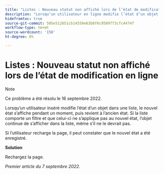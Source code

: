 ```yaml
---
title: "Listes : Nouveau statut non affiché lors de l’état de modification en ligne"
description: "Lorsqu’un utilisateur en ligne modifie l’état d’un objet dans une liste, le nouvel état s’affiche pendant un moment, puis revient à l’ancien état. Si la liste comporte un filtre et que celui-ci ne s’applique pas au nouvel état, l’objet continue de s’afficher dans la liste, même s’il ne le devrait pas. "
hidefromtoc: true
source-git-commit: 505e512651cb14559e63b8f6c9509ff3cfc4474f
workflow-type: tm+mt
source-wordcount: '158'
ht-degree: 0%

---
```



# Listes : Nouveau statut non affiché lors de l’état de modification en ligne

>[!NOTE]
>
>Ce problème a été résolu le 16 septembre 2022.

Lorsqu’un utilisateur inséré modifie l’état d’un objet dans une liste, le nouvel état s’affiche pendant un moment, puis revient à l’ancien état. Si la liste comporte un filtre et que celui-ci ne s’applique pas au nouvel état, l’objet continue de s’afficher dans la liste, même s’il ne le devrait pas.

Si l’utilisateur recharge la page, il peut constater que le nouvel état a été enregistré.

**Solution**

Rechargez la page.

_Premier article du 7 septembre 2022._

